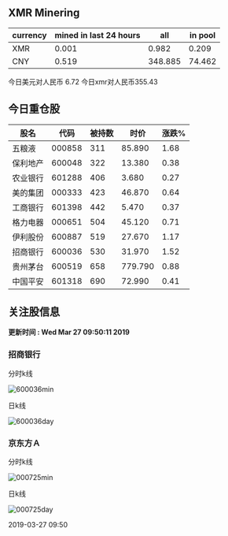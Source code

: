 ## XMR Minering

|currency|mined in last 24 hours|all|in pool|
|---|---|---|---|
|XMR|0.001|0.982|0.209|
|CNY|0.519|348.885|74.462|

今日美元对人民币 6.72	今日xmr对人民币355.43


## 今日重仓股 

|股名|代码|被持数|时价|涨跌%|
|---|---|---|---|---|
|五粮液|000858|311|85.890|1.68|
|保利地产|600048|322|13.380|0.38|
|农业银行|601288|406|3.680|0.27|
|美的集团|000333|423|46.870|0.64|
|工商银行|601398|442|5.470|0.37|
|格力电器|000651|504|45.120|0.71|
|伊利股份|600887|519|27.670|1.17|
|招商银行|600036|530|31.970|1.52|
|贵州茅台|600519|658|779.790|0.88|
|中国平安|601318|690|72.990|0.41|

## 关注股信息
**更新时间 : Wed Mar 27 09:50:11 2019**
### 招商银行 
分时k线

![600036min](http://image.sinajs.cn/newchart/min/n/sh600036.gif)

日k线

![600036day](http://image.sinajs.cn/newchart/daily/n/sh600036.gif)

### 京东方Ａ 
分时k线

![000725min](http://image.sinajs.cn/newchart/min/n/sz000725.gif)

日k线

![000725day](http://image.sinajs.cn/newchart/daily/n/sz000725.gif)

2019-03-27 09:50